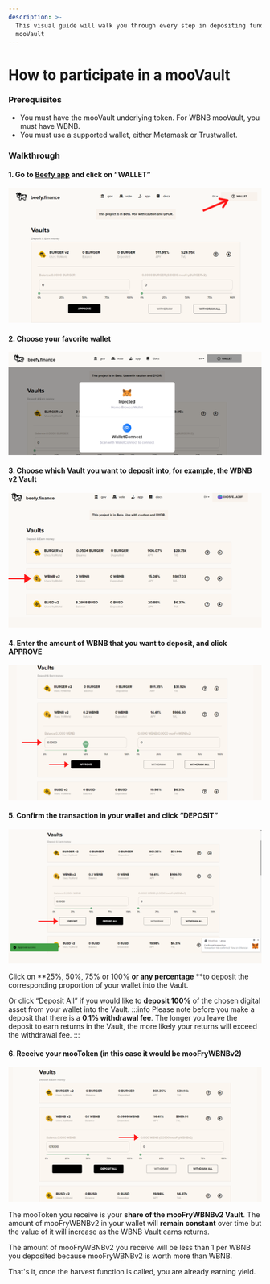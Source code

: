 ```yaml
---
description: >-
  This visual guide will walk you through every step in depositing funds in a
  mooVault
---
```


# How to participate in a mooVault

### Prerequisites

* You must have the mooVault underlying token. For WBNB mooVault, you must have WBNB.
* You must use a supported wallet, either Metamask or Trustwallet.

### Walkthrough

#### 1. Go to [Beefy app](https://app.beefy.finance) and click on “WALLET”

![](../../.gitbook/assets/wallet.png)

#### 2. Choose your favorite wallet

![](../../.gitbook/assets/wallet-opt.png)

#### 3. Choose which Vault you want to deposit into, for example, the WBNB v2 Vault

![](../../.gitbook/assets/wallet-1-.png)

#### 4. Enter the amount of WBNB that you want to deposit, and click APPROVE

![](../../.gitbook/assets/wallet-2-.png)

#### 5. Confirm the transaction in your wallet and click “DEPOSIT”

![](../../.gitbook/assets/wallet-3-.png)

Click on **25%, 50%, 75% or 100% **or any percentage** **to deposit the corresponding proportion of your wallet into the Vault.

Or click “Deposit All” if you would like to **deposit 100%** of the chosen digital asset from your wallet into the Vault. :::info Please note before you make a deposit that there is a **0.1% withdrawal fee**. The longer you leave the deposit to earn returns in the Vault, the more likely your returns will exceed the withdrawal fee. :::

#### 6. Receive your mooToken (in this case it would be mooFryWBNBv2)

![](../../.gitbook/assets/wallet-4-.png)

The mooToken you receive is your **share of the mooFryWBNBv2 Vault**. The amount of mooFryWBNBv2 in your wallet will **remain constant** over time but the value of it will increase as the WBNB Vault earns returns.

The amount of mooFryWBNBv2 you receive will be less than 1 per WBNB you deposited because mooFryWBNBv2 is worth more than WBNB.

That's it, once the harvest function is called, you are already earning yield.
